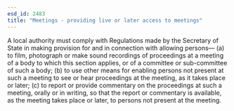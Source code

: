 ```yaml
---
esd_id: 2483
title: "Meetings - providing live or later access to meetings"
---
```


A local authority must comply with Regulations made by the Secretary of State in making provision for and in connection with allowing persons—
(a) to film, photograph or make sound recordings of proceedings at a meeting of a body to which this section applies, or of a committee or sub-committee of such a body;
(b) to use other means for enabling persons not present at such a meeting to see or hear proceedings at the meeting, as it takes place or later;
(c) to report or provide commentary on the proceedings at such a meeting, orally or in writing, so that the report or commentary is available, as the meeting takes place or later, to persons not present at the meeting.

